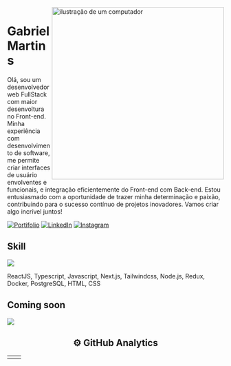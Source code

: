 <img src="https://raw.githubusercontent.com/MicaelliMedeiros/micaellimedeiros/master/image/computer-illustration.png" alt="ilustração de um computador" min-width="400px" max-width="400px" width="400px" align="right">

# Gabriel Martins</h1>
  

Olá, sou um desenvolvedor web FullStack com maior desenvoltura no Front-end. Minha experiência com desenvolvimento de software, me permite criar interfaces de usuário envolventes e funcionais, e integração eficientemente do Front-end com Back-end. Estou entusiasmado com a oportunidade de trazer minha determinação e paixão, contribuindo para o sucesso contínuo de projetos inovadores. Vamos criar algo incrível juntos!

[<img src="https://img.shields.io/badge/Portfolio-%23000000.svg?style=for-the-badge&logo=firefox&logoColor=#FF7139" alt="Portifolio"/>](https://portifolio-gabriel-martins.vercel.app)
[<img src="https://img.shields.io/badge/linkedin-%230077B5.svg?style=for-the-badge&logo=linkedin&logoColor=white" alt="LinkedIn"/>](https://www.linkedin.com/in/gabriel-martins-228108190/)
[<img src="https://img.shields.io/badge/Instagram-%23E4405F.svg?style=for-the-badge&logo=Instagram&logoColor=white" alt="Instagram"/>](https://www.instagram.com/gabriel_kmartins/)

## Skill

<p align="left" >
  <a href="https://skillicons.dev">
    <img src="https://skillicons.dev/icons?i=react,ts,js,nextjs,tailwind,nodejs,redux,docker,postgresql,html,css" />
  </a>
</p>
ReactJS, Typescript, Javascript, Next.js, Tailwindcss, Node.js, Redux, Docker, PostgreSQL, HTML, CSS

## Coming soon


<a href="https://skillicons.dev">
  <img src="https://skillicons.dev/icons?i=mongodb,sequelize,docker" />
</a>



<h2 align="center">
  ⚙️ GitHub Analytics
</h2>


<table align="center" >
  <tr>
    <td>
      <img alt="" src="https://github-readme-stats-sigma-five.vercel.app/api?username=gabrielmartinsss&theme=tokyonight&show_icons=true">
    </td>
    <td>
      <img alt="" src='https://github-readme-stats.vercel.app/api/top-langs/?username=gabrielmartinsss&theme=tokyonight&layout=compact'>
    </td>
  </tr>
</table>

  

  


